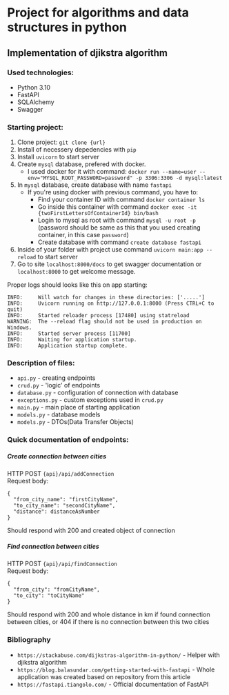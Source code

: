 # Project for algorithms and data structures in python

## Implementation of djikstra algorithm

### Used technologies:

- Python 3.10
- FastAPI
- SQLAlchemy
- Swagger

### Starting project:

1. Clone project: `git clone {url}`
2. Install of necessery depedencies with `pip`
3. Install `uvicorn` to start server
4. Create `mysql` database, prefered with docker.
    - I used docker for it with
      command: `docker run --name=user --env="MYSQL_ROOT_PASSWORD=password" -p 3306:3306 -d mysql:latest`
5. In `mysql` database, create database with name `fastapi`
    - If you're using docker with previous command, you have to:
        - Find your container ID with command `docker container ls`
        - Go inside this container with command `docker exec -it {twoFirstLettersOfContainerId} bin/bash`
        - Login to mysql as root with command `mysql -u root -p` (password should be same as this that you used creating
          container, in this case `password`)
        - Create database with command `create database fastapi`
6. Inside of your folder with project use command `uvicorn main:app --reload` to start server
7. Go to site `localhost:8000/docs` to get swagger documentation or `localhost:8000` to get welcome message.

Proper logs should looks like this on app starting:

```
INFO:     Will watch for changes in these directories: ['.....']
INFO:     Uvicorn running on http://127.0.0.1:8000 (Press CTRL+C to quit)    
INFO:     Started reloader process [17480] using statreload
WARNING:  The --reload flag should not be used in production on Windows.
INFO:     Started server process [11700]
INFO:     Waiting for application startup.
INFO:     Application startup complete.  
```

### Description of files:

- `api.py` - creating endpoints
- `crud.py` - 'logic' of endpoints
- `database.py` - configuration of connection with database
- `exceptions.py` - custom exceptions used in `crud.py`
- `main.py` - main place of starting application
- `models.py` - database models
- `models.py` - DTOs(Data Transfer Objects)

### Quick documentation of endpoints:

##### Create connection between cities

HTTP POST
`{api}/api/addConnection` \
Request body:

```
{
  "from_city_name": "firstCityName",
  "to_city_name": "secondCityName",
  "distance": distanceAsNumber
}
```

Should respond with 200 and created object of connection

##### Find connection between cities

HTTP POST
`{api}/api/findConnection` \
Request body:

```
{
  "from_city": "fromCityName",
  "to_city": "toCityName"
}
```

Should respond with 200 and whole distance in km if found connection between cities, or 404 if there is no connection
between this two cities

### Bibliography

- `https://stackabuse.com/dijkstras-algorithm-in-python/` - Helper with djikstra algorithm
- `https://blog.balasundar.com/getting-started-with-fastapi` - Whole application was created based on repository from
  this article
- `https://fastapi.tiangolo.com/` - Official documentation of FastAPI
